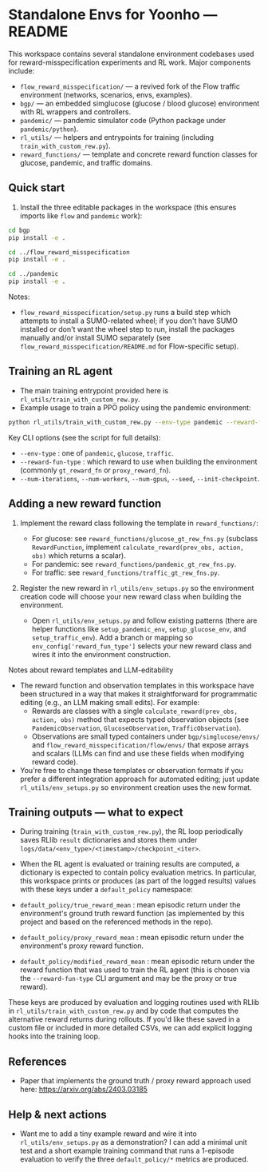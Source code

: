 # Standalone Envs for Yoonho — README

This workspace contains several standalone environment codebases used for reward-misspecification experiments and RL work. Major components include:

- `flow_reward_misspecification/` — a revived fork of the Flow traffic environment (networks, scenarios, envs, examples).
- `bgp/` — an embedded simglucose (glucose / blood glucose) environment with RL wrappers and controllers.
- `pandemic/` — pandemic simulator code (Python package under `pandemic/python`).
- `rl_utils/` — helpers and entrypoints for training (including `train_with_custom_rew.py`).
- `reward_functions/` — template and concrete reward function classes for glucose, pandemic, and traffic domains.

## Quick start

1. Install the three editable packages in the workspace (this ensures imports like `flow` and `pandemic` work):

```bash
cd bgp
pip install -e .

cd ../flow_reward_misspecification
pip install -e .

cd ../pandemic
pip install -e .
```

Notes:
- `flow_reward_misspecification/setup.py` runs a build step which attempts to install a SUMO-related wheel; if you don't have SUMO installed or don't want the wheel step to run, install the packages manually and/or install SUMO separately (see `flow_reward_misspecification/README.md` for Flow-specific setup).

## Training an RL agent

- The main training entrypoint provided here is `rl_utils/train_with_custom_rew.py`.
- Example usage to train a PPO policy using the pandemic environment:

```bash
python rl_utils/train_with_custom_rew.py --env-type pandemic --reward-fun-type gt_reward_fn --num-iterations 100
```

Key CLI options (see the script for full details):
- `--env-type` : one of `pandemic`, `glucose`, `traffic`.
- `--reward-fun-type` : which reward to use when building the environment (commonly `gt_reward_fn` or `proxy_reward_fn`).
- `--num-iterations`, `--num-workers`, `--num-gpus`, `--seed`, `--init-checkpoint`.

## Adding a new reward function

1. Implement the reward class following the template in `reward_functions/`:
   - For glucose: see `reward_functions/glucose_gt_rew_fns.py` (subclass `RewardFunction`, implement `calculate_reward(prev_obs, action, obs)` which returns a scalar).
   - For pandemic: see `reward_functions/pandemic_gt_rew_fns.py`.
   - For traffic: see `reward_functions/traffic_gt_rew_fns.py`.

2. Register the new reward in `rl_utils/env_setups.py` so the environment creation code will choose your new reward class when building the environment.
   - Open `rl_utils/env_setups.py` and follow existing patterns (there are helper functions like `setup_pandemic_env`, `setup_glucose_env`, and `setup_traffic_env`). Add a branch or mapping so `env_config['reward_fun_type']` selects your new reward class and wires it into the environment construction.

Notes about reward templates and LLM-editability
- The reward function and observation templates in this workspace have been structured in a way that makes it straightforward for programmatic editing (e.g., an LLM making small edits). For example:
  - Rewards are classes with a single `calculate_reward(prev_obs, action, obs)` method that expects typed observation objects (see `PandemicObservation`, `GlucoseObservation`, `TrafficObservation`).
  - Observations are small typed containers under `bgp/simglucose/envs/` and `flow_reward_misspecification/flow/envs/` that expose arrays and scalars (LLMs can find and use these fields when modifying reward code).
- You're free to change these templates or observation formats if you prefer a different integration approach for automated editing; just update `rl_utils/env_setups.py` so environment creation uses the new format.

## Training outputs — what to expect

- During training (`train_with_custom_rew.py`), the RL loop periodically saves RLlib `result` dictionaries and stores them under `logs/data/<env_type>/<timestamp>/checkpoint_<iter>`.
- When the RL agent is evaluated or training results are computed, a dictionary is expected to contain policy evaluation metrics. In particular, this workspace prints or produces (as part of the logged results) values with these keys under a `default_policy` namespace:

- `default_policy/true_reward_mean` : mean episodic return under the environment's ground truth reward function (as implemented by this project and based on the referenced methods in the repo).
- `default_policy/proxy_reward_mean` : mean episodic return under the environment's proxy reward function.
- `default_policy/modified_reward_mean` : mean episodic return under the reward function that was used to train the RL agent (this is chosen via the `--reward-fun-type` CLI argument and may be the proxy or true reward).

These keys are produced by evaluation and logging routines used with RLlib in `rl_utils/train_with_custom_rew.py` and by code that computes the alternative reward returns during rollouts. If you'd like these saved in a custom file or included in more detailed CSVs, we can add explicit logging hooks into the training loop.

## References

- Paper that implements the ground truth / proxy reward approach used here: https://arxiv.org/abs/2403.03185

## Help & next actions

- Want me to add a tiny example reward and wire it into `rl_utils/env_setups.py` as a demonstration? I can add a minimal unit test and a short example training command that runs a 1-episode evaluation to verify the three `default_policy/*` metrics are produced.
